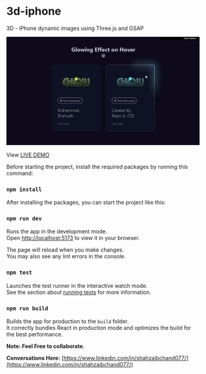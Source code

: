 # 3d-iphone
 3D - iPhone dynamic images using Three.js and GSAP


![alt text](https://raw.githubusercontent.com/MShahzaib3242/glowingborder/master/public/glowingGif.gif)

View [LIVE DEMO](https://glowingborder.vercel.app/)

Before starting the project, install the required packages by running this command:

### `npm install`

After installing the packages, you can start the project like this:

### `npm run dev`

Runs the app in the development mode.\
Open [http://localhost:5173](http://localhost:5173) to view it in your browser.

The page will reload when you make changes.\
You may also see any lint errors in the console.

### `npm test`

Launches the test runner in the interactive watch mode.\
See the section about [running tests](https://facebook.github.io/create-react-app/docs/running-tests) for more information.

### `npm run build`

Builds the app for production to the `build` folder.\
It correctly bundles React in production mode and optimizes the build for the best performance.


**Note: Feel Free to collaborate.**

**Conversations Here:**
[https://www.linkedin.com/in/shahzaibchand077/](https://www.linkedin.com/in/shahzaibchand077/)
